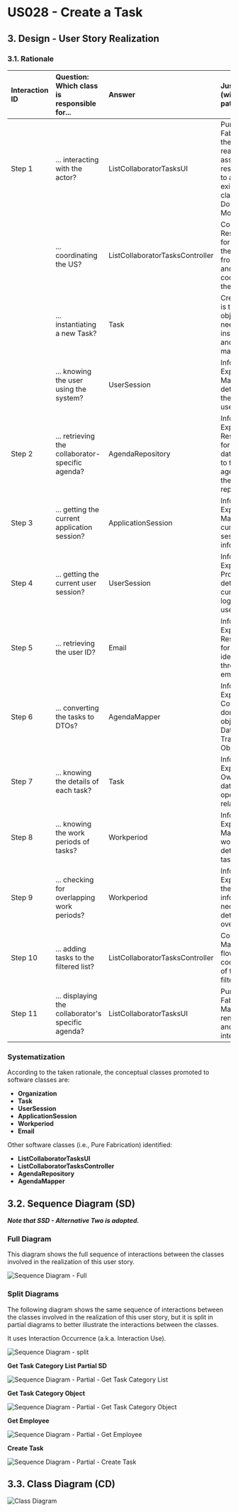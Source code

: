 # US028 - Create a Task 

## 3. Design - User Story Realization 

### 3.1. Rationale

| Interaction ID | Question: Which class is responsible for... | Answer               | Justification (with patterns)                                                                                 |
|:-------------  |:--------------------- |:---------------------|:--------------------------------------------------------------------------------------------------------------|
| Step 1  		 |	... interacting with the actor? | ListCollaboratorTasksUI         | Pure Fabrication: there is no reason to assign this responsibility to any existing class in the Domain Model. |
| 			  		 |	... coordinating the US? | ListCollaboratorTasksController | Controller: Responsible for handling the input from the UI and coordinating the tasks.                       |
| 			  		 |	... instantiating a new Task? | Task         | Creator: Task is the domain object that needs to be instantiated and manipulated.                            |
| 			  		 | ... knowing the user using the system?  | UserSession          | Information Expert: Maintains details about the current user session.                                         |
| Step 2  		 |	... retrieving the collaborator-specific agenda? | AgendaRepository                 | Information Expert: Responsible for fetching data related to the agenda from the repository.                  |
| Step 3  		 |	... getting the current application session? | ApplicationSession    | Information Expert: Manages the current session information.                                                  |
| Step 4  		 |	... getting the current user session? | UserSession           | Information Expert: Provides the details of the current logged-in user.                                        |
| Step 5  		 |	... retrieving the user ID? | Email                  | Information Expert: Responsible for user identification through email.                                         |
| Step 6  		 |	... converting the tasks to DTOs? | AgendaMapper          | Information Expert: Converts domain objects to Data Transfer Objects.                                          |
| Step 7  		 |	... knowing the details of each task? | Task                 | Information Expert: Owns its data and operations related to it.                                                |
| Step 8  		 |	... knowing the work periods of tasks? | Workperiod           | Information Expert: Manages the work period details for tasks.                                                 |
| Step 9  		 |	... checking for overlapping work periods? | Workperiod           | Information Expert: Has the information necessary to determine overlaps.                                       |
| Step 10  		 |	... adding tasks to the filtered list? | ListCollaboratorTasksController | Controller: Manages the flow and coordination of task filtering.                                              |
| Step 11  		 |	... displaying the collaborator's specific agenda? | ListCollaboratorTasksUI          | Pure Fabrication: Manages UI rendering and user interactions.                                                 |

### Systematization

According to the taken rationale, the conceptual classes promoted to software classes are:

- **Organization**
- **Task**
- **UserSession**
- **ApplicationSession**
- **Workperiod**
- **Email**

Other software classes (i.e., Pure Fabrication) identified:

- **ListCollaboratorTasksUI**
- **ListCollaboratorTasksController**
- **AgendaRepository**
- **AgendaMapper**

## 3.2. Sequence Diagram (SD)

_**Note that SSD - Alternative Two is adopted.**_

### Full Diagram

This diagram shows the full sequence of interactions between the classes involved in the realization of this user story.

![Sequence Diagram - Full](svg/us006-sequence-diagram-full.svg)

### Split Diagrams

The following diagram shows the same sequence of interactions between the classes involved in the realization of this user story, but it is split in partial diagrams to better illustrate the interactions between the classes.

It uses Interaction Occurrence (a.k.a. Interaction Use).

![Sequence Diagram - split](svg/us006-sequence-diagram-split.svg)

**Get Task Category List Partial SD**

![Sequence Diagram - Partial - Get Task Category List](svg/us006-sequence-diagram-partial-get-task-category-list.svg)

**Get Task Category Object**

![Sequence Diagram - Partial - Get Task Category Object](svg/us006-sequence-diagram-partial-get-task-category.svg)

**Get Employee**

![Sequence Diagram - Partial - Get Employee](svg/us006-sequence-diagram-partial-get-employee.svg)

**Create Task**

![Sequence Diagram - Partial - Create Task](svg/us006-sequence-diagram-partial-create-task.svg)

## 3.3. Class Diagram (CD)

![Class Diagram](svg/us006-class-diagram.svg)
